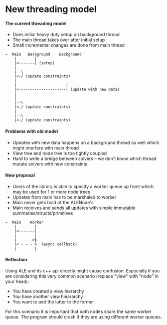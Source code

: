 # New threading model

#### The current threading model

- Does initial heavy duty setup on background thread
- The main thread takes over after initial setup
- Small incremental changes are done from main thread

```
~  Main   Background    Background
    |        |        
    |<-------| (setup)      
    |                 
    |--\              
    |<-/ (update constraints)             
    |                 
    |                      |
    |<---------------------| (update with new data)
    |
    |                
    |--\              
    |<-/ (update constraints)
    |        
    |--\              
    |<-/ (update constraints)
```

#### Problems with old model

- Updates with new data happens on a background thread as well which might interfere with main thread
- View tree and node tree is too tightly coupled
- Hard to write a bridge between solvers – we don't know which thread mutate solvers with new constraints

#### New proposal

- Users of the library is able to specify a worker queue up front which may be used for 1 or more node trees
- Updates from main has to be marshaled to worker
- Main never gets hold of the ALENode's
- Main receives and sends all updates with simple immutable summaries/structs/primitives

```
~  Main    Worker
    |        |
    |<-------|   
    |        |
    |------->§   
    |< - - - §  (async callback)
    |        |   
```

#### Reflection

Using ALE and its c++ api directly might cause confusion. Especially if you are considering this very common scenario (replace "view" with "node" in your head):

 - You have created a view hierarchy
 - You have another view hieararchy
 - You want to add the latter to the former

For this scenario it is important that both nodes share the same worker queue. The program should crash if they are using different worker queues.
